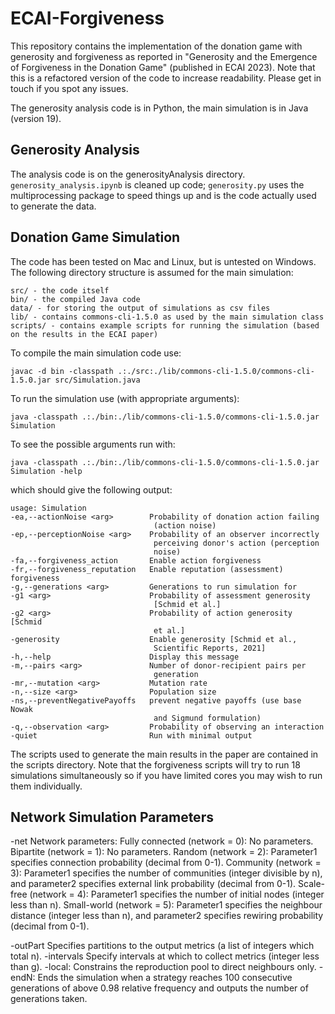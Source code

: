 # ECAI-Forgiveness

This repository contains the implementation of the donation game with generosity and forgiveness as reported in "Generosity and the Emergence of Forgiveness in the Donation Game" (published in ECAI 2023).
Note that this is a refactored version of the code to increase readability. Please get in touch if you spot any issues.

The generosity analysis code is in Python, the main simulation is in Java (version 19). 

## Generosity Analysis

The analysis code is on the generosityAnalysis directory. `generosity_analysis.ipynb` is cleaned up code; `generosity.py` uses the multiprocessing package to speed things up and is the code actually used to generate the data.

## Donation Game Simulation

The code has been tested on Mac and Linux, but is untested on Windows. The following directory structure is assumed for the main simulation:

    src/ - the code itself
    bin/ - the compiled Java code
    data/ - for storing the output of simulations as csv files
    lib/ - contains commons-cli-1.5.0 as used by the main simulation class
    scripts/ - contains example scripts for running the simulation (based on the results in the ECAI paper)

To compile the main simulation code use:

    javac -d bin -classpath .:./src:./lib/commons-cli-1.5.0/commons-cli-1.5.0.jar src/Simulation.java

To run the simulation use (with appropriate arguments):

    java -classpath .:./bin:./lib/commons-cli-1.5.0/commons-cli-1.5.0.jar Simulation

To see the possible arguments run with:

    java -classpath .:./bin:./lib/commons-cli-1.5.0/commons-cli-1.5.0.jar Simulation -help

which should give the following output:

    usage: Simulation
    -ea,--actionNoise <arg>        Probability of donation action failing
                                    (action noise)
    -ep,--perceptionNoise <arg>    Probability of an observer incorrectly
                                    perceiving donor's action (perception
                                    noise)
    -fa,--forgiveness_action       Enable action forgiveness
    -fr,--forgiveness_reputation   Enable reputation (assessment) forgiveness
    -g,--generations <arg>         Generations to run simulation for
    -g1 <arg>                      Probability of assessment generosity
                                    [Schmid et al.]
    -g2 <arg>                      Probability of action generosity [Schmid
                                    et al.]
    -generosity                    Enable generosity [Schmid et al.,
                                    Scientific Reports, 2021]
    -h,--help                      Display this message
    -m,--pairs <arg>               Number of donor-recipient pairs per
                                    generation
    -mr,--mutation <arg>           Mutation rate
    -n,--size <arg>                Population size
    -ns,--preventNegativePayoffs   prevent negative payoffs (use base Nowak
                                    and Sigmund formulation)
    -q,--observation <arg>         Probability of observing an interaction
    -quiet                         Run with minimal output

The scripts used to generate the main results in the paper are contained in the scripts directory. Note that the forgiveness scripts will try to run 18 simulations simultaneously so if you have limited cores you may wish to run them individually.

## Network Simulation Parameters

-net <network> <parameter1> <parameter2>        Network parameters:
                                                Fully connected (network = 0): No parameters.
                                                Bipartite (network = 1): No parameters.
                                                Random (network = 2): Parameter1 specifies connection probability (decimal from 0-1).
                                                Community (network = 3): Parameter1 specifies the number of communities (integer divisible by n), and parameter2 specifies external link probability (decimal from 0-1).
                                                Scale-free (network = 4): Parameter1 specifies the number of initial nodes (integer less than n).
                                                Small-world (network = 5): Parameter1 specifies the neighbour distance (integer less than n), and parameter2 specifies rewiring probability (decimal from 0-1).

-outPart <args>                                 Specifies partitions to the output metrics (a list of integers which total n).
-intervals <arg>                                Specify intervals at which to collect metrics (integer less than g).
-local:                                         Constrains the reproduction pool to direct neighbours only.
-endN:                                          Ends the simulation when a strategy reaches 100 consecutive generations of above 0.98 relative frequency and outputs the number of generations taken.
